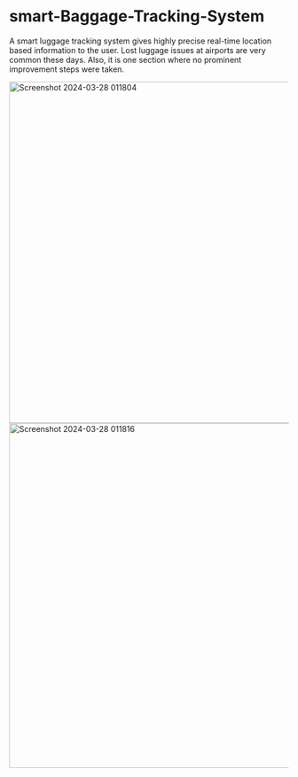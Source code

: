 # smart-Baggage-Tracking-System
A smart luggage tracking system gives highly precise real-time location based information to the user. Lost luggage issues at airports are very common these days. Also, it is one section where no prominent improvement steps were taken.


<img width="616" alt="Screenshot 2024-03-28 011804" src="https://github.com/madiralajo/smart-Baggage-Tracking-System/assets/163970517/afa59872-7f08-47f6-be26-1c618b20750f">


<img width="622" alt="Screenshot 2024-03-28 011816" src="https://github.com/madiralajo/smart-Baggage-Tracking-System/assets/163970517/de4cfeec-9fc4-48a4-aa2c-245fdba6e02b">
